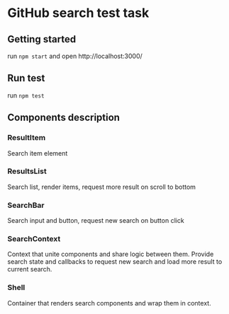 # GitHub search test task

## Getting started

run `npm start` and open http://localhost:3000/

## Run test

run `npm test`

## Components description

### ResultItem
Search item element

### ResultsList
Search list, render items, request more result on scroll to bottom

### SearchBar
Search input and button, request new search on button click

### SearchContext
Context that unite components and share logic between them. Provide search state and callbacks to request new search and load more result to current search.

### Shell
Container that renders search components and wrap them in context.
